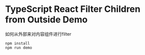 TypeScript React Filter Children from Outside Demo
=================================

如何从外部来对内容组件进行filter

```
npm install
npm run demo
```
